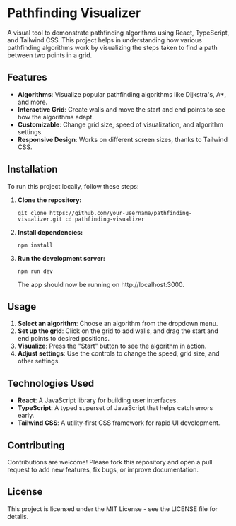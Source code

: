 # Pathfinding Visualizer

A visual tool to demonstrate pathfinding algorithms using React, TypeScript, and Tailwind CSS. This project helps in understanding how various pathfinding algorithms work by visualizing the steps taken to find a path between two points in a grid.

## Features

-   **Algorithms**: Visualize popular pathfinding algorithms like Dijkstra's, A*, and more.
-   **Interactive Grid**: Create walls and move the start and end points to see how the algorithms adapt.
-   **Customizable**: Change grid size, speed of visualization, and algorithm settings.
-   **Responsive Design**: Works on different screen sizes, thanks to Tailwind CSS.



## Installation

To run this project locally, follow these steps:

1.  **Clone the repository:**
    

    
    `git clone https://github.com/your-username/pathfinding-visualizer.git
    cd pathfinding-visualizer` 
    
2.  **Install dependencies:**
    
 
    
    `npm install` 
    
3.  **Run the development server:**
    
    
    
    `npm run dev` 
    
    The app should now be running on http://localhost:3000.
    

## Usage

1.  **Select an algorithm**: Choose an algorithm from the dropdown menu.
2.  **Set up the grid**: Click on the grid to add walls, and drag the start and end points to desired positions.
3.  **Visualize**: Press the "Start" button to see the algorithm in action.
4.  **Adjust settings**: Use the controls to change the speed, grid size, and other settings.

## Technologies Used

-   **React**: A JavaScript library for building user interfaces.
-   **TypeScript**: A typed superset of JavaScript that helps catch errors early.
-   **Tailwind CSS**: A utility-first CSS framework for rapid UI development.

## Contributing

Contributions are welcome! Please fork this repository and open a pull request to add new features, fix bugs, or improve documentation.

## License

This project is licensed under the MIT License - see the LICENSE file for details.